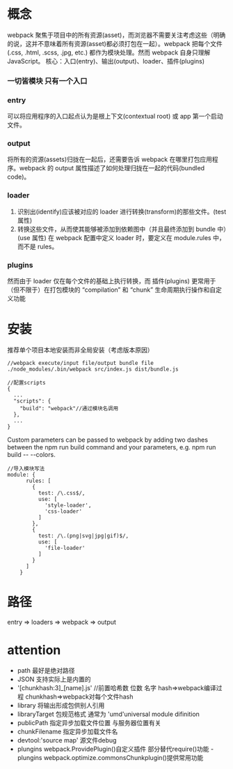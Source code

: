 # 概念
webpack 聚焦于项目中的所有资源(asset)，而浏览器不需要关注考虑这些（明确的说，这并不意味着所有资源(asset)都必须打包在一起）。webpack 把每个文件(.css, .html, .scss, .jpg, etc.) 都作为模块处理。然而 webpack 自身只理解 JavaScript。
核心：入口(entry)、输出(output)、loader、插件(plugins)
### 一切皆模块 只有一个入口
### entry
可以将应用程序的入口起点认为是根上下文(contextual root) 或 app 第一个启动文件。
### output
将所有的资源(assets)归拢在一起后，还需要告诉 webpack 在哪里打包应用程序。webpack 的 output 属性描述了如何处理归拢在一起的代码(bundled code)。
### loader
1. 识别出(identify)应该被对应的 loader 进行转换(transform)的那些文件。(test 属性)
2. 转换这些文件，从而使其能够被添加到依赖图中（并且最终添加到 bundle 中）(use 属性)
在 webpack 配置中定义 loader 时，要定义在 module.rules 中，而不是 rules。
### plugins
然而由于 loader 仅在每个文件的基础上执行转换，而 插件(plugins) 更常用于（但不限于）在打包模块的 “compilation” 和 “chunk” 生命周期执行操作和自定义功能

# 安装
推荐单个项目本地安装而非全局安装（考虑版本原因）  
```
//webpack execute/input file/output bundle file
./node_modules/.bin/webpack src/index.js dist/bundle.js

//配置scripts
{
  ...
  "scripts": {
    "build": "webpack"//通过模块名调用
  },
  ...
}
```
Custom parameters can be passed to webpack by adding two dashes between the npm run build command and your parameters, e.g. npm run build -- --colors.
```
//导入模块写法
module: {
      rules: [
        {
          test: /\.css$/,
          use: [
            'style-loader',
            'css-loader'
          ]
        },
        {
          test: /\.(png|svg|jpg|gif)$/,
          use: [
            'file-loader'
          ]
        }
      ]
    }
 ```
# 路径
entry => loaders => webpack => output
# attention
- path 最好是绝对路径
- JSON 支持实际上是内置的
- '[chunkhash:3]_[name].js' //前置哈希数 位数 名字 hash=>webpack编译过程 chunkhash=>webpack对每个文件hash
- library 将输出形成包供别人引用
- libraryTarget 包规范格式 通常为 'umd'universal module difinition
- publicPath 指定异步加载文件位置 与服务器位置有关 
- chunkFilename 指定异步加载文件名
- devtool:'source map' 源文件debug
- plungins webpack.ProvidePlugin()自定义插件 部分替代require()功能 
-plungins webpack.optimize.commonsChunkplugin()提供常用功能

